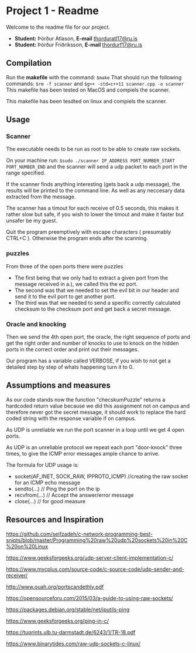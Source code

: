 # Project 1 - Readme

Welcome to the readme file for our project.
- **Student:** Þórður Atlason, **E-mail** thorduratl17@ru.is
- **Student:** Þórður Friðriksson, **E-mail** thordurf17@ru.is



## Compilation

Run the **makefile** with the command:
`$make`
That should run the following commands:
`$rm -f scanner`
and
`$g++ -std=c++11 scanner.cpp -o scanner`
This makefile has been tested on MacOS and compiels the scanner.

This makefile has been tesdted on linux and compiels the scanner.

## Usage

### Scanner
The executable needs to be run as root to be able to create raw sockets.

On your machine run:
`$sudo ./scanner IP_ADDRESS PORT_NUMBER_START PORT_NUMBER_END`
and the scanner will send a udp packet to each port in the range specified.

If the scanner finds anything interesting (gets back a udp message), the results will be printed to the command line.
As well as any neccesary data extracted from the message.

The scanner has a timout for each receive of 0.5 seconds, this makes it rather slow but safe, if you wish to lower the timout and make it faster but unsafer be my guest.

Quit the program preemptively with escape characters ( presumably CTRL+C ).
Otherwise the program ends after the scanning.

### puzzles
From three of the open ports there were puzzles 

 - The first being that we only had to extract a given port from the message received in a.), we called this the ez port.
 - The second was that we needed to set the evil bit in our header and send it to the evil port to get another port.
 - The third was that we needed to send a specific correctly calculated checksum to the checksum port and get back a secret message.


### Oracle and knocking
Then we send the 4th open port, the oracle, the right sequence of ports and get the right order and number of knocks to use to knock on the hidden ports in the correct order and print out their messages.

Our program has a variable called VERBOSE, if you wish to not get a detailed step by step of whats happening turn it to 0.


## Assumptions and measures
As our code stands now the function "checskumPuzzle" returns a hardcoded return value because we did this assignment not on campus and therefore never got the secret message, it should work to replace the hard coded string with the response variable if on campus.

As UDP is unreliable we run the port scanner in a loop until we get 4 open ports.

As UDP is an unreliable protocol we repeat each port "door-knock" three times, to give the ICMP error messages ample chance to arrive.

The formula for UDP usage is:

 - socket(AF_INET, SOCK_RAW, IPPROTO_ICMP) //creating the raw socket for an ICMP echo message
- sendto(...) // Ping the port on the ip
- recvfrom(...) // Accept the answer/error message
- close(...) // for good measure

## Resources and Inspiration

https://github.com/seifzadeh/c-network-programming-best-snipts/blob/master/Programming%20raw%20udp%20sockets%20in%20C%20on%20Linux

https://www.geeksforgeeks.org/udp-server-client-implementation-c/

https://www.mycplus.com/source-code/c-source-code/udp-sender-and-receiver/

http://www.ouah.org/portscandethly.pdf

https://opensourceforu.com/2015/03/a-guide-to-using-raw-sockets/

https://packages.debian.org/stable/net/iputils-ping

https://www.geeksforgeeks.org/ping-in-c/

https://tuprints.ulb.tu-darmstadt.de/6243/1/TR-18.pdf

https://www.binarytides.com/raw-udp-sockets-c-linux/
